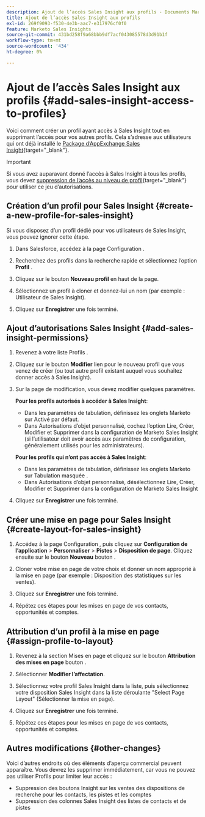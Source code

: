 ```yaml
---
description: Ajout de l’accès Sales Insight aux profils - Documents Marketo - Documentation du produit
title: Ajout de l’accès Sales Insight aux profils
exl-id: 269f9093-f530-4e3b-aac7-e317976cf0f0
feature: Marketo Sales Insights
source-git-commit: 431bd258f9a68bbb9df7acf043085578d3d91b1f
workflow-type: tm+mt
source-wordcount: '434'
ht-degree: 0%

---
```


# Ajout de l’accès Sales Insight aux profils {#add-sales-insight-access-to-profiles}

Voici comment créer un profil ayant accès à Sales Insight tout en supprimant l’accès pour vos autres profils. Cela s’adresse aux utilisateurs qui ont déjà installé le [Package d’AppExchange Sales Insight](/help/marketo/product-docs/marketo-sales-insight/msi-for-salesforce/installation/install-marketo-sales-insight-package-in-salesforce-appexchange.md){target="_blank"}.

>[!IMPORTANT]
>
>Si vous avez auparavant donné l’accès à Sales Insight à tous les profils, vous devez [suppression de l’accès au niveau de profil](/help/marketo/product-docs/marketo-sales-insight/msi-for-salesforce/configuration/remove-sales-insight-access.md){target="_blank"} pour utiliser ce jeu d’autorisations.

## Création d’un profil pour Sales Insight {#create-a-new-profile-for-sales-insight}

Si vous disposez d’un profil dédié pour vos utilisateurs de Sales Insight, vous pouvez ignorer cette étape.

1. Dans Salesforce, accédez à la page Configuration .

1. Recherchez des profils dans la recherche rapide et sélectionnez l’option **Profil** .

1. Cliquez sur le bouton **Nouveau profil** en haut de la page.

1. Sélectionnez un profil à cloner et donnez-lui un nom (par exemple : Utilisateur de Sales Insight).

1. Cliquez sur **Enregistrer** une fois terminé.

## Ajout d’autorisations Sales Insight {#add-sales-insight-permissions}

1. Revenez à votre liste Profils .

1. Cliquez sur le bouton **Modifier** lien pour le nouveau profil que vous venez de créer (ou tout autre profil existant auquel vous souhaitez donner accès à Sales Insight).

1. Sur la page de modification, vous devez modifier quelques paramètres.

   **Pour les profils autorisés à accéder à Sales Insight**:

   * Dans les paramètres de tabulation, définissez les onglets Marketo sur Activé par défaut.
   * Dans Autorisations d’objet personnalisé, cochez l’option Lire, Créer, Modifier et Supprimer dans la configuration de Marketo Sales Insight (si l’utilisateur doit avoir accès aux paramètres de configuration, généralement utilisés pour les administrateurs).

   **Pour les profils qui n’ont pas accès à Sales Insight**:

   * Dans les paramètres de tabulation, définissez les onglets Marketo sur Tabulation masquée .
   * Dans Autorisations d’objet personnalisé, désélectionnez Lire, Créer, Modifier et Supprimer dans la configuration de Marketo Sales Insight

1. Cliquez sur **Enregistrer** une fois terminé.

## Créer une mise en page pour Sales Insight {#create-layout-for-sales-insight}

1. Accédez à la page Configuration , puis cliquez sur **Configuration de l’application** > **Personnaliser** > **Pistes** > **Disposition de page**. Cliquez ensuite sur le bouton **Nouveau** bouton .

1. Cloner votre mise en page de votre choix et donner un nom approprié à la mise en page (par exemple : Disposition des statistiques sur les ventes).

1. Cliquez sur **Enregistrer** une fois terminé.

1. Répétez ces étapes pour les mises en page de vos contacts, opportunités et comptes.

## Attribution d’un profil à la mise en page {#assign-profile-to-layout}

1. Revenez à la section Mises en page et cliquez sur le bouton **Attribution des mises en page** bouton .

1. Sélectionner **Modifier l’affectation**.

1. Sélectionnez votre profil Sales Insight dans la liste, puis sélectionnez votre disposition Sales Insight dans la liste déroulante &quot;Select Page Layout&quot; (Sélectionner la mise en page).

1. Cliquez sur **Enregistrer** une fois terminé.

1. Répétez ces étapes pour les mises en page de vos contacts, opportunités et comptes.

## Autres modifications {#other-changes}

Voici d’autres endroits où des éléments d’aperçu commercial peuvent apparaître. Vous devrez les supprimer immédiatement, car vous ne pouvez pas utiliser Profils pour limiter leur accès :

* Suppression des boutons Insight sur les ventes des dispositions de recherche pour les contacts, les pistes et les comptes
* Suppression des colonnes Sales Insight des listes de contacts et de pistes
